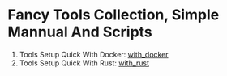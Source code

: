 # Fancy Tools Collection, Simple Mannual And Scripts

1. Tools Setup Quick With Docker: [with_docker](with_docker)
2. Tools Setup Quick With Rust: [with_rust](with_rust)
